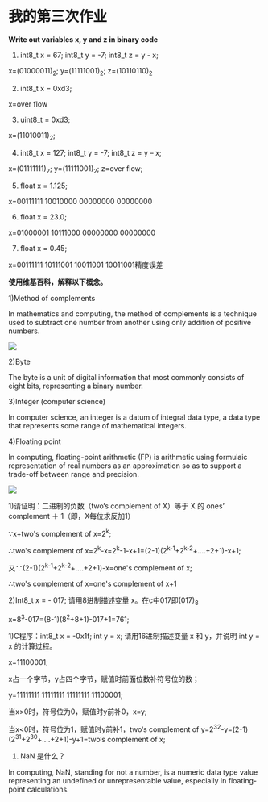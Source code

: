 # 我的第三次作业

**Write out variables x, y and z in binary code**

1) int8_t x = 67; int8_t y = -7; int8_t z = y - x;

x=(01000011)<sub>2</sub>; y=(11111001)<sub>2</sub>; z=(10110110)<sub>2</sub>

2) int8_t x = 0xd3;

x=over flow

3) uint8_t = 0xd3;

x=(11010011)<sub>2</sub>;

4) int8_t x = 127; int8_t y = -7; int8_t z = y – x;

x=(01111111)<sub>2</sub>; y=(11111001)<sub>2</sub>; z=over flow;

5) float x = 1.125; 

x=00111111 10010000 00000000 00000000

6) float x = 23.0;

x=01000001 10111000 00000000 00000000

7) float x = 0.45;

x=00111111 10111001 10011001 10011001精度误差

**使用维基百科，解释以下概念。**

1)Method of complements

In mathematics and computing, the method of complements is a technique used to subtract one number from another using only addition of positive numbers.

![](https://upload.wikimedia.org/wikipedia/commons/thumb/2/26/Complement_numbering_gnangarra.JPG/220px-Complement_numbering_gnangarra.JPG)

2)Byte

The byte is a unit of digital information that most commonly consists of eight bits, representing a binary number.

3)Integer (computer science)

In computer science, an integer is a datum of integral data type, a data type that represents some range of mathematical integers.

4)Floating point

In computing, floating-point arithmetic (FP) is arithmetic using formulaic representation of real numbers as an approximation so as to support a trade-off between range and precision.

![](https://upload.wikimedia.org/wikipedia/commons/thumb/4/4c/Z3_Deutsches_Museum.JPG/200px-Z3_Deutsches_Museum.JPG)

1)请证明：二进制的负数（two‘s complement of X）等于 X 的 ones’
complement ＋ 1（即，X每位求反加1）

∵x+two's complement of x=2<sup>k</sup>;

∴two's complement of x=2<sup>k</sup>-x=2<sup>k</sup>-1-x+1=(2-1)(2<sup>k-1</sup>+2<sup>k-2</sup>+....+2+1)-x+1;

又∵(2-1)(2<sup>k-1</sup>+2<sup>k-2</sup>+....+2+1)-x=one's complement of x;

∴two's complement of x=one's complement of x+1

2)Int8_t x = - 017; 请用8进制描述变量 x。在c中017即(017)<sub>8</sub>

x=8<sup>3</sup>-017=(8-1)(8<sup>2</sup>+8+1)-017+1=761;

1)C程序：int8_t x = -0x1f; int y = x; 请用16进制描述变量 x 和 y，并说明 int
y = x 的计算过程。

x=11100001;

x占一个字节，y占四个字节，赋值时前面位数补符号位的数；

y=11111111 11111111 11111111 11100001;

当x>0时，符号位为0，赋值时y前补0，x=y;

当x<0时，符号位为1，赋值时y前补1，two‘s complement of y=2<sup>32</sup>-y=(2-1)(2<sup>31</sup>+2<sup>30</sup>+....+2+1)-y+1=two‘s complement of x;

1) NaN 是什么？

In computing, NaN, standing for not a number, is a numeric data type value representing an undefined or unrepresentable value, especially in floating-point calculations.